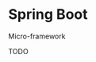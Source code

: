 # Spring Boot

<!--
https://linkedin.com/learning/spring-boot-2-0-essential-training-2/spring-into-spring

https://github.com/duydo77/SpringBootElearning
https://github.com/SimulationSuite/TDOSpractice
https://github.com/chinakite/emars

https://github.com/search?o=desc&q=filename%3AUserServiceImpl.java&s=indexed&type=Code

https://github.com/search?o=desc&p=3&q=filename%3AUserService.java+%22public+interface+UserService%22&s=indexed&type=Code

https://github.com/MickeyGrodno/OnlineShop/blob/2af585ada6f8da20cacc01afcb89a2234612d676/src/main/java/ru/epam/service/user/UserServiceImpl.java
https://github.com/CarmineConversano/apartnomore-server/blob/ba8f092d13d45d215444d4308123ffebb0f891dc/src/main/java/org/apartnomore/server/services/UserService.java
-->

Micro-framework

TODO
